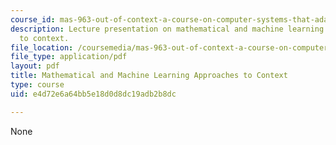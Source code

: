 ```yaml
---
course_id: mas-963-out-of-context-a-course-on-computer-systems-that-adapt-to-and-learn-from-context-fall-2001
description: Lecture presentation on mathematical and machine learning approaches
  to context.
file_location: /coursemedia/mas-963-out-of-context-a-course-on-computer-systems-that-adapt-to-and-learn-from-context-fall-2001/e4d72e6a64bb5e18d0d8dc19adb2b8dc_sld0012.pdf
file_type: application/pdf
layout: pdf
title: Mathematical and Machine Learning Approaches to Context
type: course
uid: e4d72e6a64bb5e18d0d8dc19adb2b8dc

---
```

None